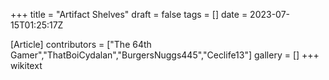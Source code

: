+++
title = "Artifact Shelves"
draft = false
tags = []
date = 2023-07-15T01:25:17Z

[Article]
contributors = ["The 64th Gamer","ThatBoiCydalan","BurgersNuggs445","Ceclife13"]
gallery = []
+++
wikitext